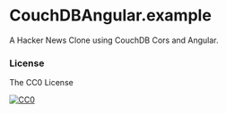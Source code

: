 # CouchDBAngular.example
A Hacker News Clone using CouchDB Cors and Angular.

### License
The CC0 License

[![CC0](http://i.creativecommons.org/l/zero/1.0/88x31.png)](http://creativecommons.org/publicdomain/zero/1.0/)
